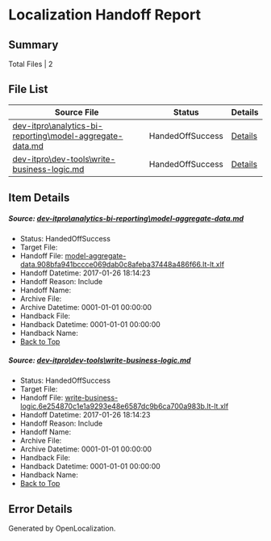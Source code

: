 # <a name='report-top'></a> Localization Handoff Report

## Summary
 Total Files | 2

## File List
 Source File | Status | Details 
 ----------- | ------ | ------- 
 [dev-itpro\analytics-bi-reporting\model-aggregate-data.md](https://github.com/OpenLocalizationTestOrg/AX-Docs-Sandbox/blob/f01a4f30e80aa197a09fa250a65b791b0de69271/dev-itpro/analytics-bi-reporting/model-aggregate-data.md) | HandedOffSuccess | [Details](#345ddf2edf96d50e4c1a5c884a3017e6d1b24791493)
 [dev-itpro\dev-tools\write-business-logic.md](https://github.com/OpenLocalizationTestOrg/AX-Docs-Sandbox/blob/4d96608f415c6949f1fc5b11dc429dbd4d596ff2/dev-itpro/dev-tools/write-business-logic.md) | HandedOffSuccess | [Details](#16725006777e8f2d563be92c0bb13b7394922ec01058)

## Item Details
##### <a name='345ddf2edf96d50e4c1a5c884a3017e6d1b24791493'></a> Source: [dev-itpro\analytics-bi-reporting\model-aggregate-data.md](https://github.com/OpenLocalizationTestOrg/AX-Docs-Sandbox/blob/f01a4f30e80aa197a09fa250a65b791b0de69271/dev-itpro/analytics-bi-reporting/model-aggregate-data.md)
* Status: HandedOffSuccess
* Target File: 
* Handoff File: [model-aggregate-data.908bfa941bccce069dab0c8afeba37448a486f66.lt-lt.xlf](https://github.com/OpenLocalizationTestOrg/AX-Docs-Sandbox.handoff/blob/771e7e1199b4100efa3e75a68c03b06c83753451/ol-handoff/OpenLocalizationTestOrg/AX-Docs-Sandbox.lt-lt/master/do-not-translate/model-aggregate-data.908bfa941bccce069dab0c8afeba37448a486f66.lt-lt.xlf)
* Handoff Datetime: 2017-01-26 18:14:23
* Handoff Reason: Include
* Handoff Name: 
* Archive File: 
* Archive Datetime: 0001-01-01 00:00:00
* Handback File: 
* Handback Datetime: 0001-01-01 00:00:00
* Handback Name: 
* [Back to Top](#report-top)

##### <a name='16725006777e8f2d563be92c0bb13b7394922ec01058'></a> Source: [dev-itpro\dev-tools\write-business-logic.md](https://github.com/OpenLocalizationTestOrg/AX-Docs-Sandbox/blob/4d96608f415c6949f1fc5b11dc429dbd4d596ff2/dev-itpro/dev-tools/write-business-logic.md)
* Status: HandedOffSuccess
* Target File: 
* Handoff File: [write-business-logic.6e254870c1e1a9293e48e6587dc9b6ca700a983b.lt-lt.xlf](https://github.com/OpenLocalizationTestOrg/AX-Docs-Sandbox.handoff/blob/771e7e1199b4100efa3e75a68c03b06c83753451/ol-handoff/OpenLocalizationTestOrg/AX-Docs-Sandbox.lt-lt/master/do-not-translate/write-business-logic.6e254870c1e1a9293e48e6587dc9b6ca700a983b.lt-lt.xlf)
* Handoff Datetime: 2017-01-26 18:14:23
* Handoff Reason: Include
* Handoff Name: 
* Archive File: 
* Archive Datetime: 0001-01-01 00:00:00
* Handback File: 
* Handback Datetime: 0001-01-01 00:00:00
* Handback Name: 
* [Back to Top](#report-top)


## Error Details

Generated by OpenLocalization.
